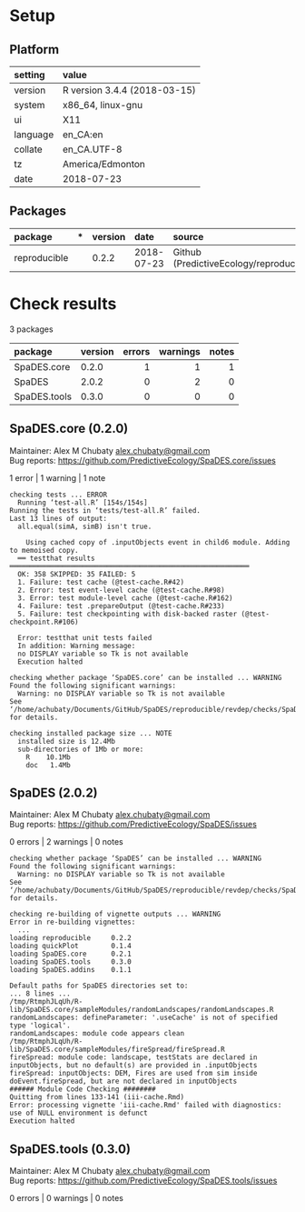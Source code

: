 # Setup

## Platform

|setting  |value                        |
|:--------|:----------------------------|
|version  |R version 3.4.4 (2018-03-15) |
|system   |x86_64, linux-gnu            |
|ui       |X11                          |
|language |en_CA:en                     |
|collate  |en_CA.UTF-8                  |
|tz       |America/Edmonton             |
|date     |2018-07-23                   |

## Packages

|package      |*  |version |date       |source                                          |
|:------------|:--|:-------|:----------|:-----------------------------------------------|
|reproducible |   |0.2.2   |2018-07-23 |Github (PredictiveEcology/reproducible@597dc9d) |

# Check results

3 packages

|package      |version | errors| warnings| notes|
|:------------|:-------|------:|--------:|-----:|
|SpaDES.core  |0.2.0   |      1|        1|     1|
|SpaDES       |2.0.2   |      0|        2|     0|
|SpaDES.tools |0.3.0   |      0|        0|     0|

## SpaDES.core (0.2.0)
Maintainer: Alex M Chubaty <alex.chubaty@gmail.com>  
Bug reports: https://github.com/PredictiveEcology/SpaDES.core/issues

1 error  | 1 warning  | 1 note 

```
checking tests ... ERROR
  Running ‘test-all.R’ [154s/154s]
Running the tests in ‘tests/test-all.R’ failed.
Last 13 lines of output:
  all.equal(simA, simB) isn't true.
  
    Using cached copy of .inputObjects event in child6 module. Adding to memoised copy.
  ══ testthat results  ═══════════════════════════════════════════════════════════
  OK: 358 SKIPPED: 35 FAILED: 5
  1. Failure: test cache (@test-cache.R#42) 
  2. Error: test event-level cache (@test-cache.R#98) 
  3. Error: test module-level cache (@test-cache.R#162) 
  4. Failure: test .prepareOutput (@test-cache.R#233) 
  5. Failure: test checkpointing with disk-backed raster (@test-checkpoint.R#106) 
  
  Error: testthat unit tests failed
  In addition: Warning message:
  no DISPLAY variable so Tk is not available 
  Execution halted

checking whether package ‘SpaDES.core’ can be installed ... WARNING
Found the following significant warnings:
  Warning: no DISPLAY variable so Tk is not available
See ‘/home/achubaty/Documents/GitHub/SpaDES/reproducible/revdep/checks/SpaDES.core.Rcheck/00install.out’ for details.

checking installed package size ... NOTE
  installed size is 12.4Mb
  sub-directories of 1Mb or more:
    R    10.1Mb
    doc   1.4Mb
```

## SpaDES (2.0.2)
Maintainer: Alex M Chubaty <alex.chubaty@gmail.com>  
Bug reports: https://github.com/PredictiveEcology/SpaDES/issues

0 errors | 2 warnings | 0 notes

```
checking whether package ‘SpaDES’ can be installed ... WARNING
Found the following significant warnings:
  Warning: no DISPLAY variable so Tk is not available
See ‘/home/achubaty/Documents/GitHub/SpaDES/reproducible/revdep/checks/SpaDES.Rcheck/00install.out’ for details.

checking re-building of vignette outputs ... WARNING
Error in re-building vignettes:
  ...
loading reproducible     0.2.2
loading quickPlot        0.1.4
loading SpaDES.core      0.2.1
loading SpaDES.tools     0.3.0
loading SpaDES.addins    0.1.1

Default paths for SpaDES directories set to:
... 8 lines ...
/tmp/RtmphJLqUh/R-lib/SpaDES.core/sampleModules/randomLandscapes/randomLandscapes.R
randomLandscapes: defineParameter: '.useCache' is not of specified type 'logical'.
randomLandscapes: module code appears clean
/tmp/RtmphJLqUh/R-lib/SpaDES.core/sampleModules/fireSpread/fireSpread.R
fireSpread: module code: landscape, testStats are declared in inputObjects, but no default(s) are provided in .inputObjects
fireSpread: inputObjects: DEM, Fires are used from sim inside doEvent.fireSpread, but are not declared in inputObjects
###### Module Code Checking ########
Quitting from lines 133-141 (iii-cache.Rmd) 
Error: processing vignette 'iii-cache.Rmd' failed with diagnostics:
use of NULL environment is defunct
Execution halted
```

## SpaDES.tools (0.3.0)
Maintainer: Alex M Chubaty <alex.chubaty@gmail.com>  
Bug reports: https://github.com/PredictiveEcology/SpaDES.tools/issues

0 errors | 0 warnings | 0 notes

